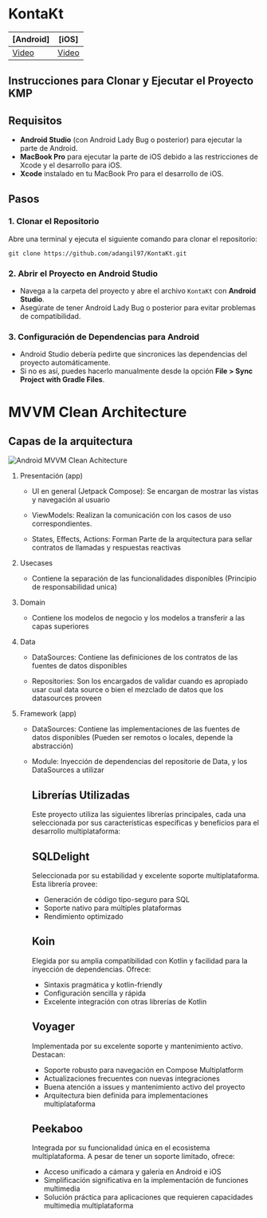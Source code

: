 # KontaKt

| [Android] | [iOS] |
|----------|----------|
| [Video](https://github.com/user-attachments/assets/2755b414-3405-44aa-a178-9eea91f077c7) | [Video](https://github.com/user-attachments/assets/b16a9072-f769-4054-b26d-cc5a66708326) |

<H2>Instrucciones para Clonar y Ejecutar el Proyecto KMP</H2>

<h2>Requisitos</h2>
<ul>
    <li><strong>Android Studio</strong> (con Android Lady Bug o posterior) para ejecutar la parte de Android.</li>
    <li><strong>MacBook Pro</strong> para ejecutar la parte de iOS debido a las restricciones de Xcode y el desarrollo para iOS.</li>
    <li><strong>Xcode</strong> instalado en tu MacBook Pro para el desarrollo de iOS.</li>
</ul>

<h2>Pasos</h2>
<h3>1. Clonar el Repositorio</h3>
<p>Abre una terminal y ejecuta el siguiente comando para clonar el repositorio:</p>
<pre><code>git clone https://github.com/adangil97/KontaKt.git</code></pre>

<h3>2. Abrir el Proyecto en Android Studio</h3>
<ul>
    <li>Navega a la carpeta del proyecto y abre el archivo <code>KontaKt</code> con <strong>Android Studio</strong>.</li>
    <li>Asegúrate de tener Android Lady Bug o posterior para evitar problemas de compatibilidad.</li>
</ul>

<h3>3. Configuración de Dependencias para Android</h3>
<ul>
    <li>Android Studio debería pedirte que sincronices las dependencias del proyecto automáticamente.</li>
    <li>Si no es así, puedes hacerlo manualmente desde la opción <strong>File > Sync Project with Gradle Files</strong>.</li>
</ul>

<H1>MVVM Clean Architecture</H1>

<H2>Capas de la arquitectura</H2>

![Android MVVM Clean Achitecture](https://cursokotlin.com/wp-content/uploads/2021/05/Android-Clean-Architecture.png)

<ol>
  <li>
    <p>Presentación (app)</p>
    <ul>
      <li><p>UI en general (Jetpack Compose): Se encargan de mostrar las vistas y navegación al usuario</p></li>
      <li><p>ViewModels: Realizan la comunicación con los casos de uso correspondientes.</p></li>
      <li><p>States, Effects, Actions: Forman Parte de la arquitectura para sellar contratos de llamadas y respuestas reactivas</p></li>
    </ul>
  </li>
  <li>
    <p>Usecases</p>
    <ul>
      <li><p>Contiene la separación de las funcionalidades disponibles (Principio de responsabilidad unica)</p></li>
    </ul>
  </li>
  <li>
    <p>Domain</p>
    <ul>
      <li><p>Contiene los modelos de negocio y los modelos a transferir a las capas superiores</p></li>
    </ul>
  </li>
  <li>
    <p>Data</p>
    <ul>
      <li><p>DataSources: Contiene las definiciones de los contratos de las fuentes de datos disponibles</p></li>
      <li>
        <p>
          Repositories: Son los encargados de validar cuando es apropiado usar cual data source o bien el mezclado de datos que los datasources proveen
        </p>        
      </li>
    </ul>
  </li>
  <li>
    <p>Framework (app)</p>
    <ul>
      <li><p>DataSources: Contiene las implementaciones de las fuentes de datos disponibles (Pueden ser remotos o locales, depende la abstracción)</p></li>
      <li><p>Module: Inyección de dependencias del repositorie de Data, y los DataSources a utilizar</p></li>
    </ul>
  </li>
<ol>
<p>

<h2>Librerías Utilizadas</h2>
<p>Este proyecto utiliza las siguientes librerías principales, cada una seleccionada por sus características específicas y beneficios para el desarrollo multiplataforma:</p>

<div>
    <h2>SQLDelight</h2>
    <div>
        <p>Seleccionada por su estabilidad y excelente soporte multiplataforma. Esta librería provee:</p>
        <ul>
            <li>Generación de código tipo-seguro para SQL</li>
            <li>Soporte nativo para múltiples plataformas</li>
            <li>Rendimiento optimizado</li>
        </ul>
    </div>
</div>

<div>
    <h2>Koin</h2>
    <div>
        <p>Elegida por su amplia compatibilidad con Kotlin y facilidad para la inyección de dependencias. Ofrece:</p>
        <ul>
            <li>Sintaxis pragmática y kotlin-friendly</li>
            <li>Configuración sencilla y rápida</li>
            <li>Excelente integración con otras librerías de Kotlin</li>
        </ul>
    </div>
</div>

<div>
    <h2>Voyager</h2>
    <div>
        <p>Implementada por su excelente soporte y mantenimiento activo. Destacan:</p>
        <ul>
            <li>Soporte robusto para navegación en Compose Multiplatform</li>
            <li>Actualizaciones frecuentes con nuevas integraciones</li>
            <li>Buena atención a issues y mantenimiento activo del proyecto</li>
            <li>Arquitectura bien definida para implementaciones multiplataforma</li>
        </ul>
    </div>
</div>

<div>
    <h2>Peekaboo</h2>
    <div>
        <p>Integrada por su funcionalidad única en el ecosistema multiplataforma. A pesar de tener un soporte limitado, ofrece:</p>
        <ul>
            <li>Acceso unificado a cámara y galería en Android e iOS</li>
            <li>Simplificación significativa en la implementación de funciones multimedia</li>
            <li>Solución práctica para aplicaciones que requieren capacidades multimedia multiplataforma</li>
        </ul>
    </div>
</div>
